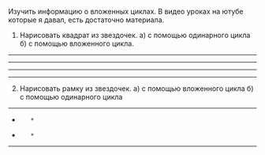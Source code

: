 Изучить информацию о вложенных циклах. В видео уроках на ютубе которые я давал, есть достаточно материала.
1) Нарисовать квадрат из звездочек.
     а) с помощью одинарного цикла
     б) с помощью вложенного цикла.
*  *  *  *
*  *  *  *
*  *  *  *
*  *  *  *

2) Нарисовать рамку из звездочек.
      а) с помощью вложенного цикла
      б) с помощью одинарного цикла
*  *  *  *
*        *
*        *
*  *  *  *